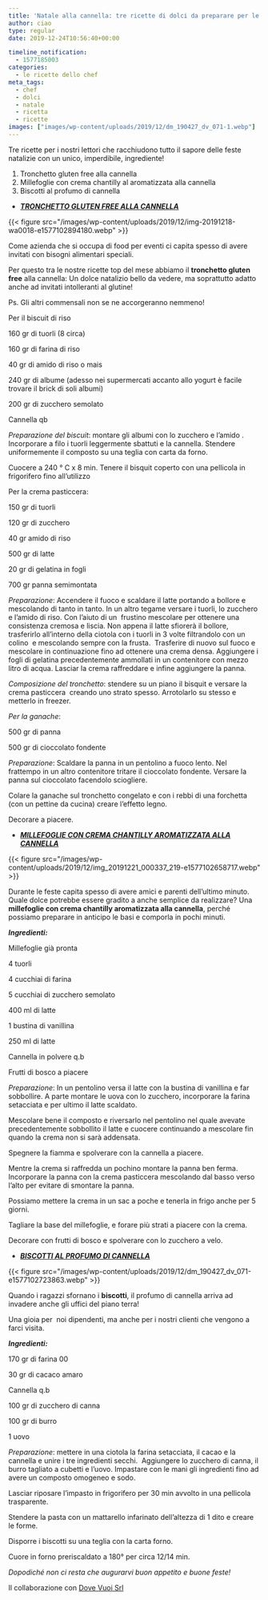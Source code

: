 ```yaml
---
title: 'Natale alla cannella: tre ricette di dolci da preparare per le feste'
author: ciao
type: regular
date: 2019-12-24T10:56:40+00:00

timeline_notification:
  - 1577185003
categories:
  - le ricette dello chef
meta_tags:
  - chef
  - dolci
  - natale
  - ricetta
  - ricette
images: ["images/wp-content/uploads/2019/12/dm_190427_dv_071-1.webp"]
---
```

Tre ricette per i nostri lettori che racchiudono tutto il sapore delle feste natalizie con un unico, imperdibile, ingrediente!

<ol class="wp-block-list">
  <li>
    Tronchetto gluten free alla cannella
  </li>
  <li>
    Millefoglie con crema chantilly al aromatizzata alla cannella
  </li>
  <li>
    Biscotti al profumo di cannella
  </li>
</ol>

<ul class="wp-block-list">
  <li>
    <strong><em><span style="text-decoration:underline;">TRONCHETTO GLUTEN FREE ALLA CANNELLA</span></em></strong>
  </li>
</ul>


{{< figure src="/images/wp-content/uploads/2019/12/img-20191218-wa0018-e1577102894180.webp" >}}


Come azienda che si occupa di food per eventi ci capita spesso di avere invitati con bisogni alimentari speciali. 

Per questo tra le nostre ricette top del mese abbiamo il **tronchetto gluten free** alla cannella: Un dolce natalizio bello da vedere, ma soprattutto adatto anche ad invitati intolleranti al glutine!

Ps. Gli altri commensali non se ne accorgeranno nemmeno!

Per il biscuit di riso

160 gr di tuorli (8 circa)

160 gr di farina di riso

40 gr di amido di riso o mais

240 gr di albume (adesso nei supermercati accanto allo yogurt è facile trovare il brick di soli albumi)

200 gr di zucchero semolato

Cannella qb

_Preparazione del biscuit_: montare gli albumi con lo zucchero e l’amido . Incorporare a filo i tuorli leggermente sbattuti e la cannella. Stendere uniformemente il composto su una teglia con carta da forno.

Cuocere a 240 ° C x 8 min. Tenere il bisquit coperto con una pellicola in frigorifero fino all’utilizzo

Per la crema pasticcera:

150 gr di tuorli

120 gr di zucchero

40 gr amido di riso

500 gr di latte

20 gr di gelatina in fogli

700 gr panna semimontata

_Preparazione_: Accendere il fuoco e scaldare il latte portando a bollore e mescolando di tanto in tanto. In un altro tegame versare i tuorli, lo zucchero e l&#8217;amido di riso. Con l’aiuto di un&nbsp; frustino mescolare per ottenere una consistenza cremosa e liscia. Non appena il latte sfiorerà il bollore, trasferirlo all’interno della ciotola con i tuorli in 3 volte filtrandolo con un colino&nbsp; e mescolando sempre con la frusta.&nbsp; Trasferire di nuovo sul fuoco e mescolare in continuazione fino ad ottenere una crema densa. Aggiungere i fogli di gelatina precedentemente ammollati in un contenitore con mezzo litro di acqua. Lasciar la crema raffreddare e infine aggiungere la panna.

_Composizione del tronchetto_: stendere su un piano il bisquit e versare la crema pasticcera&nbsp; creando uno strato spesso. Arrotolarlo su stesso e metterlo in freezer.

_Per la ganache_:&nbsp;

500 gr di panna

500 gr di cioccolato fondente

_Preparazione_: Scaldare la panna in un pentolino a fuoco lento. Nel frattempo in un altro contenitore tritare il cioccolato fondente. Versare la panna sul cioccolato facendolo sciogliere.

Colare la ganache sul tronchetto congelato e con i rebbi di una forchetta (con un pettine da cucina) creare l’effetto legno.

Decorare a piacere.

<ul class="wp-block-list">
  <li>
    <strong><em><span style="text-decoration:underline;">MILLEFOGLIE CON CREMA CHANTILLY AROMATIZZATA ALLA CANNELLA</span></em></strong>
  </li>
</ul>


{{< figure src="/images/wp-content/uploads/2019/12/img_20191221_000337_219-e1577102658717.webp" >}}


Durante le feste capita spesso di avere amici e parenti dell’ultimo minuto. Quale dolce potrebbe essere gradito a anche semplice da realizzare? Una **millefoglie con crema chantilly aromatizzata alla cannella**, perché possiamo preparare in anticipo le basi e comporla in pochi minuti.

**_Ingredienti:_**

Millefoglie già pronta&nbsp;

4 tuorli

4 cucchiai di farina

5 cucchiai di zucchero semolato&nbsp;

400 ml di latte

1 bustina di vanillina

250 ml di latte

Cannella in polvere q.b

Frutti di bosco a piacere

_Preparazione_: In un pentolino versa il latte con la bustina di vanillina e far sobbollire. A parte montare le uova con lo zucchero, incorporare la farina setacciata e per ultimo il latte scaldato.

Mescolare bene il composto e riversarlo nel pentolino nel quale avevate precedentemente sobbollito il latte e cuocere continuando a mescolare fin quando la crema non si sarà addensata.

Spegnere la fiamma e spolverare con la cannella a piacere.

Mentre la crema si raffredda un pochino montare la panna ben ferma. Incorporare la panna con la crema pasticcera mescolando dal basso verso l’alto per evitare di smontare la panna.&nbsp;

Possiamo mettere la crema in un sac a poche e tenerla in frigo anche per 5 giorni.

Tagliare la base del millefoglie, e forare più strati a piacere con la crema.

Decorare con frutti di bosco e spolverare con lo zucchero a velo.

<ul class="wp-block-list">
  <li>
    <strong><em><span style="text-decoration:underline;">BISCOTTI AL PROFUMO DI CANNELLA</span></em></strong>
  </li>
</ul>


{{< figure src="/images/wp-content/uploads/2019/12/dm_190427_dv_071-e1577102723863.webp" >}}


Quando i ragazzi sfornano i **biscotti**, il profumo di cannella arriva ad invadere anche gli uffici del piano terra!

Una gioia per&nbsp; noi dipendenti, ma anche per i nostri clienti che vengono a farci visita.

_**Ingredienti:**_

170 gr di farina 00

30 gr di cacaco amaro

Cannella q.b

100 gr di zucchero di canna

100 gr di burro

1 uovo

_Preparazione_: mettere in una ciotola la farina setacciata, il cacao e la cannella e unire i tre ingredienti secchi.&nbsp; Aggiungere lo zucchero di canna, il burro tagliato a cubetti e l’uovo. Impastare con le mani gli ingredienti fino ad avere un composto omogeneo e sodo.

Lasciar riposare l’impasto in frigorifero per 30 min avvolto in una pellicola trasparente.

Stendere la pasta con un mattarello infarinato dell’altezza di 1 dito e creare le forme.&nbsp;

Disporre i biscotti su una teglia con la carta forno.

Cuore in forno preriscaldato a 180° per circa 12/14 min.

_Dopodiché non ci resta che augurarvi buon appetito e buone feste!_



Il collaborazione con [Dove Vuoi Srl][1]

 [1]: http://www.dovevuoisrl.com/